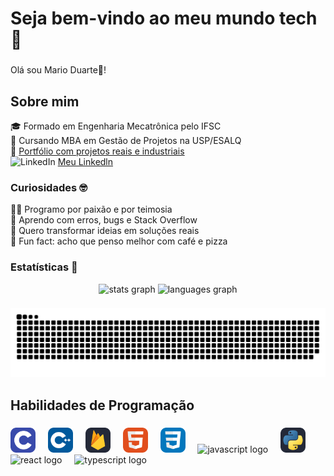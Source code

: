 <h1 align="left"> Seja bem-vindo ao meu mundo tech 👾 </h1>

###

<p align="left">Olá sou Mario Duarte👋!  </p>

###

<h2 align="left">Sobre mim</h2>

<p align="left">
  🎓 Formado em Engenharia Mecatrônica pelo IFSC<br>
  📘 Cursando MBA em Gestão de Projetos na USP/ESALQ<br>
  💼 <a href="https://marinho.surge.sh/" target="_blank">Portfólio com projetos reais e industriais</a><br>
  <img src="https://cdn.jsdelivr.net/gh/devicons/devicon/icons/linkedin/linkedin-original.svg" alt="LinkedIn" width="20" /> <a href="https://www.linkedin.com/in/mario-silveira-b65608342/" target="_blank"> Meu Linkedln </a>
</p>

###

###

<p align="left">
<h3 align="left"> Curiosidades 🤓 </h3>
  👨‍💻 Programo por paixão e por teimosia<br>
  🧠 Aprendo com erros, bugs e Stack Overflow<br>
  🚀 Quero transformar ideias em soluções reais<br>
  🍕 Fun fact: acho que penso melhor com café e pizza
</p>


###

<div align="center">
  <h3 align="left"> Estatísticas 👾 </h3>
  <img src="https://github-readme-stats.vercel.app/api?username=KeyKenzo&hide_title=false&hide_rank=false&show_icons=true&include_all_commits=true&count_private=true&disable_animations=false&theme=dracula&locale=en&hide_border=false&order=1" height="150" alt="stats graph"  />
  <img src="https://github-readme-stats.vercel.app/api/top-langs?username=KeyKenzo&locale=en&hide_title=false&layout=compact&card_width=320&langs_count=5&theme=dracula&hide_border=false&order=2" height="150" alt="languages graph"  />
</div>

###

<p align="center">
<img src="https://raw.githubusercontent.com/keykenzo/marioduarte/4f696977d0924d43adc093d24f044a51a0ff1a91/output/snake.svg" />
</p>



###



<h2 align="left">Habilidades de Programação</h2>

###

<div align="left">

  <img src="https://github.com/tandpfun/skill-icons/raw/main/icons/C.svg" height="40" alt="C"  />
  <img width="12" />
  
  <img src="https://github.com/tandpfun/skill-icons/raw/main/icons/CPP.svg" height="40" alt="C++"  />
  <img width="12" />

  <img src="https://github.com/tandpfun/skill-icons/raw/main/icons/Firebase-Dark.svg" height="40" alt="Firebase"  />
  <img width="12" />

  <img src="https://github.com/tandpfun/skill-icons/raw/main/icons/HTML.svg" height="40" alt="HTML"  />
  <img width="12" />

   <img src="https://github.com/tandpfun/skill-icons/raw/main/icons/CSS.svg" height="40" alt="CSS"  />
  <img width="12" />
  
  <img src="https://cdn.jsdelivr.net/gh/devicons/devicon/icons/javascript/javascript-original.svg" height="40" alt="javascript logo"  />
  <img width="12" />

  <img src="https://github.com/tandpfun/skill-icons/raw/main/icons/Python-Dark.svg" height="40" alt="Python"  />
  <img width="12" />
  
  <img src="https://cdn.jsdelivr.net/gh/devicons/devicon/icons/react/react-original.svg" height="40" alt="react logo"  />
  <img width="12" />
  
  <img src="https://cdn.jsdelivr.net/gh/devicons/devicon/icons/typescript/typescript-original.svg" height="40" alt="typescript logo"  />
  <img width="12" />


</div>

###
